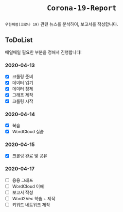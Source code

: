 # <p align=center>`Corona-19-Report`</p>
`우한폐렴(코로나 19)` 관련 뉴스를 분석하여, 보고서를 작성합니다.

## ToDoList
매일매일 필요한 부분을 정해서 진행합니다!

### 2020-04-13
- [x] 크롤링 준비
- [x] 데이터 읽기
- [x] 데이터 정제
- [x] 그래프 제작
- [x] 크롤링 시작

### 2020-04-14
- [x] 복습
- [x] WordCloud 실습

### 2020-04-15
- [x] 크롤링 완료 및 공유

### 2020-04-17
- [ ] 응용 그래프
- [ ] WordCloud 이해
- [ ] 보고서 작성
- [ ] Word2Vec 학습 + 제작
- [ ] 키워드 네트워크 제작
